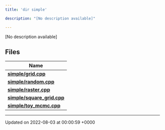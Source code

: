 ```yaml
---
title: 'dir simple'

description: "[No description available]"

---
```







[No description available]

## Files

| Name           |
| -------------- |
| **[simple/grid.cpp](/documentation/code/darkbit_development/files/grid_8cpp/#file-grid.cpp)**  |
| **[simple/random.cpp](/documentation/code/darkbit_development/files/random_8cpp/#file-random.cpp)**  |
| **[simple/raster.cpp](/documentation/code/darkbit_development/files/raster_8cpp/#file-raster.cpp)**  |
| **[simple/square_grid.cpp](/documentation/code/darkbit_development/files/square__grid_8cpp/#file-square-grid.cpp)**  |
| **[simple/toy_mcmc.cpp](/documentation/code/darkbit_development/files/toy__mcmc_8cpp/#file-toy-mcmc.cpp)**  |






-------------------------------

Updated on 2022-08-03 at 00:00:59 +0000
